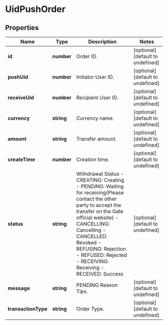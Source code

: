 # UidPushOrder

## Properties

Name | Type | Description | Notes
------------ | ------------- | ------------- | -------------
**id** | **number** | Order ID. | [optional] [default to undefined]
**pushUid** | **number** | Initiator User ID. | [optional] [default to undefined]
**receiveUid** | **number** | Recipient User ID. | [optional] [default to undefined]
**currency** | **string** | Currency name. | [optional] [default to undefined]
**amount** | **string** | Transfer amount. | [optional] [default to undefined]
**createTime** | **number** | Creation time. | [optional] [default to undefined]
**status** | **string** | Withdrawal Status  - CREATING: Creating - PENDING: Waiting for receiving(Please contact the other party to accept the transfer on the Gate official website) - CANCELLING: Cancelling - CANCELLED: Revoked - REFUSING: Rejection - REFUSED: Rejected - RECEIVING: Receiving - RECEIVED: Success | [optional] [default to undefined]
**message** | **string** | PENDING Reason Tips. | [optional] [default to undefined]
**transactionType** | **string** | Order Type. | [optional] [default to undefined]

